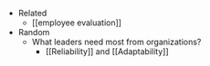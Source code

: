 - Related
	- [[employee evaluation]]
- Random
	- What leaders need most from organizations?
		- [[Reliability]] and [[Adaptability]]